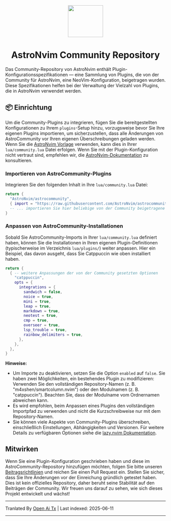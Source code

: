 <div align="center" id="madewithlua">
  <img
    src="https://astronvim.com/logo/astronvim.svg"
    width="110"
    ,
    height="100"
  />
</div>
<h1 align="center">AstroNvim Community Repository</h1>

Das Community-Repository von AstroNvim enthält Plugin-Konfigurationsspezifikationen — eine Sammlung von Plugins, die von der Community für AstroNvim, eine NeoVim-Konfiguration, beigetragen wurden. Diese Spezifikationen helfen bei der Verwaltung der Vielzahl von Plugins, die in AstroNvim verwendet werden.

## 📦 Einrichtung

Um die Community-Plugins zu integrieren, fügen Sie die bereitgestellten Konfigurationen zu Ihrem `plugins`-Setup hinzu, vorzugsweise bevor Sie Ihre eigenen Plugins importieren, um sicherzustellen, dass alle Änderungen von AstroCommunity vor Ihren eigenen Überschreibungen geladen werden. Wenn Sie die [AstroNvim Vorlage](https://github.com/AstroNvim/template) verwenden, kann dies in Ihrer `lua/community.lua` Datei erfolgen. Wenn Sie mit der Plugin-Konfiguration nicht vertraut sind, empfehlen wir, die [AstroNvim-Dokumentation](https://docs.astronvim.com/configuration/customizing_plugins/) zu konsultieren.

### Importieren von AstroCommunity-Plugins

Integrieren Sie den folgenden Inhalt in Ihre `lua/community.lua` Datei:

```lua
return {
  "AstroNvim/astrocommunity",
  { import = "https://raw.githubusercontent.com/AstroNvim/astrocommunity/main/astrocommunity.colorscheme.catppuccin" },
  -- ... importieren Sie hier beliebige von der Community beigetragene Plugins
}
```

### Anpassen von AstroCommunity-Installationen

Sobald Sie AstroCommunity-Imports in Ihrer `lua/community.lua` definiert haben, können Sie die Installationen in Ihren eigenen Plugin-Definitionen (typischerweise im Verzeichnis `lua/plugins/`) weiter anpassen. Hier ein Beispiel, das davon ausgeht, dass Sie Catppuccin wie oben installiert haben.

```lua
return {
  { -- weitere Anpassungen der von der Community gesetzten Optionen
    "catppuccin",
    opts = {
      integrations = {
        sandwich = false,
        noice = true,
        mini = true,
        leap = true,
        markdown = true,
        neotest = true,
        cmp = true,
        overseer = true,
        lsp_trouble = true,
        rainbow_delimiters = true,
      },
    },
  },
}
```

**Hinweise:**

- Um Importe zu deaktivieren, setzen Sie die Option `enabled` auf `false`. Sie haben zwei Möglichkeiten, ein bestehendes Plugin zu modifizieren: Verwenden Sie den vollständigen Repository-Namen (z. B. "m4xshen/smartcolumn.nvim") oder den Modulnamen (z. B. "catppuccin"). Beachten Sie, dass der Modulname vom Ordnernamen abweichen kann.
- Es wird empfohlen, beim Anpassen eines Plugins den vollständigen Importpfad zu verwenden und nicht die Kurzschreibweise nur mit dem Repository-Namen.
- Sie können viele Aspekte von Community-Plugins überschreiben, einschließlich Einstellungen, Abhängigkeiten und Versionen. Für weitere Details zu verfügbaren Optionen siehe die [lazy.nvim Dokumentation](https://lazy.folke.io/).

## Mitwirken

Wenn Sie eine Plugin-Konfiguration geschrieben haben und diese im AstroCommunity-Repository hinzufügen möchten, folgen Sie bitte unseren [Beitragsrichtlinien](https://raw.githubusercontent.com/AstroNvim/astrocommunity/main/CONTRIBUTING.md) und reichen Sie einen Pull Request ein. Stellen Sie sicher, dass Sie Ihre Änderungen vor der Einreichung gründlich getestet haben. Dies ist kein offizielles Repository, daher beruht seine Stabilität auf den Beiträgen der Community. Wir freuen uns darauf zu sehen, wie sich dieses Projekt entwickelt und wächst!

---

Tranlated By [Open Ai Tx](https://github.com/OpenAiTx/OpenAiTx) | Last indexed: 2025-06-11

---